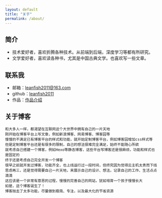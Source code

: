 ```yaml
---
layout: default
title: "关于"
permalink: /about/
---
```


## 简介
- 技术爱好者，喜欢折腾各种技术。从前端到后端，深度学习等都有所研究。
- 文学爱好者，喜欢读各种书，尤其是中国古典文学。也喜欢写一些文章。

## 联系我
- 邮箱：leanfish2011@163.com
- github：[leanfish2011](https://github.com/leanfish2011/)
- 作品：[作品介绍](https://github.com/leanfish2011/leanfish2011.github.io/blob/main/README.md)

## 关于博客
    和大多人一样，都渴望在互联网这个大世界中拥有自己的一片天地  
    刚开始在博客平台上写文章，例如新浪博客、网易博客、博客园等  
    慢慢的不满足已有博客平台的样式和功能，就开始定制博客平台，例如博客园增加css样式等  
    但是定制博客平台还是有很多的限制，自己的想法很难完全满足，始终不能随心所欲  
    就考虑自己搭建一个博客，例如Hexo等静态博客，这些平台写博客还是很麻烦，功能和样式也是固定的  
    终于还是考虑自己完全开发一个博客  
    很早之前就开发过博客，功能齐全，也上线运行过一段时间，但终究因为觉得云主机太贵而下线  
    思虑再三，还是觉得需要自己一片天地，来展示自己的设计、想法，记录自己的工作、生活点点滴滴  
    这应该是一个非常有意思的过程，慢慢的完善自己的网站，犹如培育一个孩子慢慢长大  
    如是，这个博客诞生了！  
    博客抛去了太多功能，尽量做到极简、专注，以及最大化的节省资源